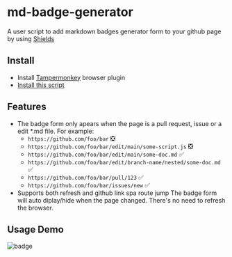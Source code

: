 # md-badge-generator
A user script to add markdown badges generator form to your github page by using [Shields](https://shields.io/)


## Install

* Install [Tampermonkey](https://www.tampermonkey.net/) browser plugin
* [Install this script](https://github.com/Blackman99/md-badge-generator/raw/main/md-badge-generator.user.js)

## Features

* The badge form only apears when the page is a pull request, issue or a edit *.md file. For example:
  * `https://github.com/foo/bar` :negative_squared_cross_mark:
  * `https://github.com/foo/bar/edit/main/some-script.js` :negative_squared_cross_mark:
  * `https://github.com/foo/bar/edit/main/some-doc.md` :white_check_mark:
  * `https://github.com/foo/bar/edit/branch-name/nested/some-doc.md` :white_check_mark:
  * `https://github.com/foo/bar/pull/123` :white_check_mark:
  * `https://github.com/foo/bar/issues/new` :white_check_mark:
* Supports both refresh and github link spa route jump
The badge form will auto diplay/hide when the page changed. 
There's no need to refresh the browser. 

## Usage Demo
![badge](https://user-images.githubusercontent.com/41723543/206615303-6c6cb66e-1bf7-4de6-b815-c8ba2e51c8fb.gif)
